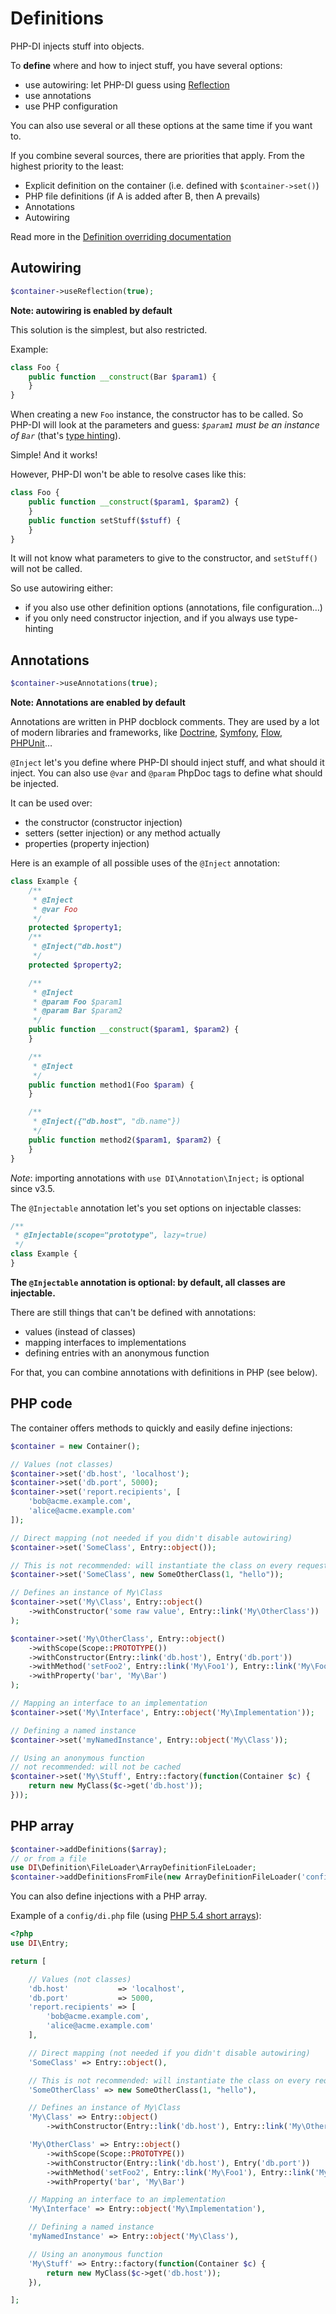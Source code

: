# Definitions

PHP-DI injects stuff into objects.

To **define** where and how to inject stuff, you have several options:

- use autowiring: let PHP-DI guess using [Reflection](http://www.php.net/manual/en/book.reflection.php)
- use annotations
- use PHP configuration

You can also use several or all these options at the same time if you want to.

If you combine several sources, there are priorities that apply. From the highest priority to the least:

- Explicit definition on the container (i.e. defined with `$container->set()`)
- PHP file definitions (if A is added after B, then A prevails)
- Annotations
- Autowiring

Read more in the [Definition overriding documentation](definition-overriding.md)


## Autowiring

```php
$container->useReflection(true);
```

**Note: autowiring is enabled by default**

This solution is the simplest, but also restricted.

Example:

```php
class Foo {
    public function __construct(Bar $param1) {
    }
}
```

When creating a new `Foo` instance, the constructor has to be called. So PHP-DI will look at the parameters and guess: *`$param1` must be an instance of `Bar`* (that's [type hinting](http://www.php.net/manual/en/language.oop5.typehinting.php)).

Simple! And it works!

However, PHP-DI won't be able to resolve cases like this:

```php
class Foo {
    public function __construct($param1, $param2) {
    }
    public function setStuff($stuff) {
    }
}
```

It will not know what parameters to give to the constructor, and `setStuff()` will not be called.

So use autowiring either:

- if you also use other definition options (annotations, file configuration…)
- if you only need constructor injection, and if you always use type-hinting


## Annotations

```php
$container->useAnnotations(true);
```

**Note: Annotations are enabled by default**

Annotations are written in PHP docblock comments. They are used by a lot of modern libraries and frameworks, like [Doctrine](http://docs.doctrine-project.org/projects/doctrine-orm/en/latest/index.html), [Symfony](http://symfony.com/), [Flow](http://flow.typo3.org/), [PHPUnit](http://www.phpunit.de/manual/3.7/en/)…

`@Inject` let's you define where PHP-DI should inject stuff, and what should it inject. You can also use `@var` and `@param` PhpDoc tags to define what should be injected.

It can be used over:

- the constructor (constructor injection)
- setters (setter injection) or any method actually
- properties (property injection)

Here is an example of all possible uses of the `@Inject` annotation:

```php
class Example {
    /**
     * @Inject
     * @var Foo
     */
    protected $property1;
    /**
     * @Inject("db.host")
     */
    protected $property2;

    /**
     * @Inject
     * @param Foo $param1
     * @param Bar $param2
     */
    public function __construct($param1, $param2) {
    }

    /**
     * @Inject
     */
    public function method1(Foo $param) {
    }

    /**
     * @Inject({"db.host", "db.name"})
     */
    public function method2($param1, $param2) {
    }
}
```

*Note*: importing annotations with `use DI\Annotation\Inject;` is optional since v3.5.

The `@Injectable` annotation let's you set options on injectable classes:

```php
/**
 * @Injectable(scope="prototype", lazy=true)
 */
class Example {
}
```

**The `@Injectable` annotation is optional: by default, all classes are injectable.**

There are still things that can't be defined with annotations:

- values (instead of classes)
- mapping interfaces to implementations
- defining entries with an anonymous function

For that, you can combine annotations with definitions in PHP (see below).


## PHP code

The container offers methods to quickly and easily define injections:

```php
$container = new Container();

// Values (not classes)
$container->set('db.host', 'localhost');
$container->set('db.port', 5000);
$container->set('report.recipients', [
    'bob@acme.example.com',
    'alice@acme.example.com'
]);

// Direct mapping (not needed if you didn't disable autowiring)
$container->set('SomeClass', Entry::object());

// This is not recommended: will instantiate the class on every request, even when not used
$container->set('SomeClass', new SomeOtherClass(1, "hello"));

// Defines an instance of My\Class
$container->set('My\Class', Entry::object()
    ->withConstructor('some raw value', Entry::link('My\OtherClass'))
);

$container->set('My\OtherClass', Entry::object()
    ->withScope(Scope::PROTOTYPE())
    ->withConstructor(Entry::link('db.host'), Entry('db.port'))
    ->withMethod('setFoo2', Entry::link('My\Foo1'), Entry::link('My\Foo2'))
    ->withProperty('bar', 'My\Bar')
);

// Mapping an interface to an implementation
$container->set('My\Interface', Entry::object('My\Implementation'));

// Defining a named instance
$container->set('myNamedInstance', Entry::object('My\Class'));

// Using an anonymous function
// not recommended: will not be cached
$container->set('My\Stuff', Entry::factory(function(Container $c) {
    return new MyClass($c->get('db.host'));
}));
```


## PHP array

```php
$container->addDefinitions($array);
// or from a file
use DI\Definition\FileLoader\ArrayDefinitionFileLoader;
$container->addDefinitionsFromFile(new ArrayDefinitionFileLoader('config/di.php'));
```

You can also define injections with a PHP array.

Example of a `config/di.php` file (using [PHP 5.4 short arrays](http://php.net/manual/en/migration54.new-features.php)):

```php
<?php
use DI\Entry;

return [

    // Values (not classes)
    'db.host'           => 'localhost',
    'db.port'           => 5000,
    'report.recipients' => [
        'bob@acme.example.com',
        'alice@acme.example.com'
    ],

    // Direct mapping (not needed if you didn't disable autowiring)
    'SomeClass' => Entry::object(),

    // This is not recommended: will instantiate the class on every request, even when not used
    'SomeOtherClass' => new SomeOtherClass(1, "hello"),

    // Defines an instance of My\Class
    'My\Class' => Entry::object()
        ->withConstructor(Entry::link('db.host'), Entry::link('My\OtherClass')),

    'My\OtherClass' => Entry::object()
        ->withScope(Scope::PROTOTYPE())
        ->withConstructor(Entry::link('db.host'), Entry('db.port'))
        ->withMethod('setFoo2', Entry::link('My\Foo1'), Entry::link('My\Foo2'))
        ->withProperty('bar', 'My\Bar')

    // Mapping an interface to an implementation
    'My\Interface' => Entry::object('My\Implementation'),

    // Defining a named instance
    'myNamedInstance' => Entry::object('My\Class'),

    // Using an anonymous function
    'My\Stuff' => Entry::factory(function(Container $c) {
        return new MyClass($c->get('db.host'));
    }),

];
```
